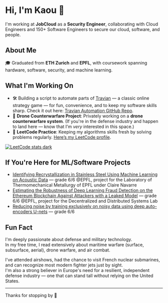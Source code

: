 # Hi, I'm Kaou 👋

I'm working at **JobCloud** as a **Security Engineer**, collaborating with Cloud Engineers and 150+ Software Engineers to secure our cloud, software, and people.

## About Me

🎓 Graduated from **ETH Zurich** and **EPFL**, with coursework spanning hardware, software, security, and machine learning.

## What I'm Working On

- 🛠️ Building a script to automate parts of [Travian](https://www.travian.com) — a classic online strategy game — for fun, convenience, and to keep my software skills sharp. Check it out here: [Travian Automation GitHub Repo](https://github.com/kaoutamine/travian_legends_bots).
- 🚁 **Drone Counterwarfare Project**: Privately working on a **drone counterwarfare system**. (If you're in the defense industry and happen to land here — know that I'm *very* interested in this space.)
- 🧠 **LeetCode Practice**: Keeping my algorithms skills fresh by solving problems regularly. [Here’s my LeetCode profile](https://leetcode.com/user1238lu/).

[![LeetCode stats dark](https://leetcode-badge-sage.vercel.app/badge/user1238lu?theme=dark&bgColor=282828)](https://leetcode.com/user1238lu/)

## If You're Here for ML/Software Projects

- [Identifying Recrystallization in Stainless Steel Using Machine Learning on Acoustic Data](https://www.overleaf.com/read/qfvnxcgwnnpd#ad813c) — grade 6/6 @EPFL, project for the Laboratory of Thermomechanical Metallurgy of EPFL under Claire Navarre
- [Estimating the Robustness of Deep Learning Fraud Detection on the Ethereum Blockchain Against Attackers with a Leaked Model](https://www.overleaf.com/read/mbxvnznrmbhv#c37320) — grade 6/6 @EPFL, project for the Decentralized and Distributed Systems Lab
- [Reducing noise by training exclusively on noisy data using deep auto-encoders U-nets](https://www.overleaf.com/project/6276868dfe09ce388dcf89d6) — grade 6/6

## Fun Fact

I'm deeply passionate about defense and military technology.  
In my free time, I read extensively about maritime warfare (surface, subsurface, aerial), drone warfare, and air combat.

I've attended airshows, had the chance to visit French nuclear submarines, and can recognize most modern fighter jets just by sight.  
I'm also a strong believer in Europe's need for a resilient, independent defense industry — one that can stand tall without relying on the United States.

---

Thanks for stopping by 👋
